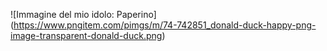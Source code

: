 ![Immagine del mio idolo: Paperino] (https://www.pngitem.com/pimgs/m/74-742851_donald-duck-happy-png-image-transparent-donald-duck.png)
